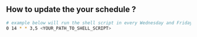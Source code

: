 ## How to update the your schedule ?

```bash
# example below will run the shell script in every Wednesday and Friday at 2pm
0 14 * * 3,5 <YOUR_PATH_TO_SHELL_SCRIPT>
```
